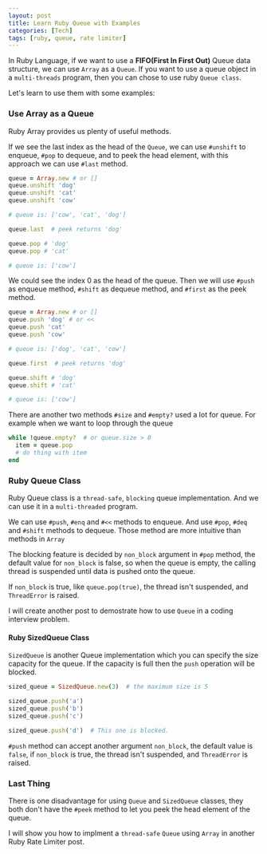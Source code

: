 ```yaml
---
layout: post
title: Learn Ruby Queue with Examples
categories: [Tech]
tags: [ruby, queue, rate limiter]
---
```

In Ruby Language, if we want to use a **FIFO(First In First Out)** Queue data structure, we can use `Array` as a `Queue`. If you want to use a queue object in a `multi-threads` program, then you can chose to use ruby `Queue class`.

Let's learn to use them with some examples:

### Use Array as a Queue
Ruby Array provides us plenty of useful methods.

If we see the last index as the head of the `Queue`, we can use `#unshift` to enqueue, `#pop` to dequeue, and to peek the head element, with this approach we can use `#last` method.

```ruby
queue = Array.new # or []
queue.unshift 'dog'
queue.unshift 'cat'
queue.unshift 'cow'

# queue is: ['cow', 'cat', 'dog']

queue.last  # peek returns 'dog'

queue.pop # 'dog'
queue.pop # 'cat'

# queue is: ['cow']
```

We could see the index 0 as the head of the queue. Then we will use `#push` as enqueue method, `#shift` as dequeue method, and `#first` as the peek method.

```ruby
queue = Array.new # or []
queue.push 'dog' # or <<
queue.push 'cat'
queue.push 'cow'

# queue is: ['dog', 'cat', 'cow']

queue.first  # peek returns 'dog'

queue.shift # 'dog'
queue.shift # 'cat'

# queue is: ['cow']
```
There are another two methods `#size` and `#empty?` used a lot for queue.
For example when we want to loop through the queue

```ruby
while !queue.empty?  # or queue.size > 0
  item = queue.pop
  # do thing with item
end
```
### Ruby Queue Class
Ruby Queue class is a `thread-safe`, `blocking` queue implementation. And we can use it in a `multi-threaded` program.

We can use `#push`, `#enq` and `#<<` methods to enqueue.
And use `#pop`, `#deq` and `#shift` methods to dequeue.
Those method are more intuitive than methods in `Array`

The blocking feature is decided by `non_block` argument in `#pop` method, the default value for `non_block` is false, so when the queue is empty, the calling thread is suspended until data is pushed onto the queue.

If `non_block` is true, like `queue.pop(true)`, the thread isn't suspended, and `ThreadError` is raised.

I will create another post to demostrate how to use `Queue` in a coding interview problem.

#### Ruby SizedQueue Class
`SizedQueue` is another Queue implementation which you can specify the size capacity for the queue. If the capacity is full then the `push` operation will be blocked.

```ruby
sized_queue = SizedQueue.new(3)  # the maximum size is 5

sized_queue.push('a')
sized_queue.push('b')
sized_queue.push('c')

sized_queue.push('d')  # This one is blocked.
```
`#push` method can accept another argument `non_block`, the default value is `false`, if `non_block` is true, the thread isn't suspended, and `ThreadError` is raised.

### Last Thing
There is one disadvantage for using `Queue` and `SizedQueue` classes, they both don't have the `#peek` method to let you peek the head element of the queue.

I will show you how to implment a `thread-safe` `Queue` using `Array` in another Ruby Rate Limiter post.
